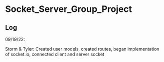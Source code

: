 # Socket_Server_Group_Project

## Log

09/19/22:

Storm & Tyler: Created user models, created routes, began implementation of socket.io, connected client and server socket